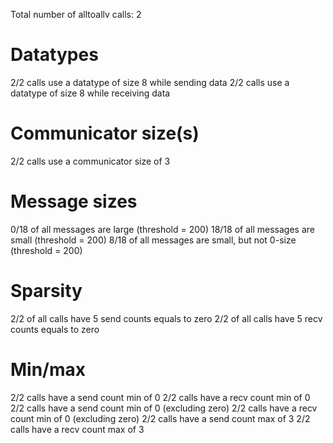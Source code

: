 Total number of alltoallv calls: 2

# Datatypes

2/2 calls use a datatype of size 8 while sending data
2/2 calls use a datatype of size 8 while receiving data

# Communicator size(s)

2/2 calls use a communicator size of 3

# Message sizes

0/18 of all messages are large (threshold = 200)
18/18 of all messages are small (threshold = 200)
8/18 of all messages are small, but not 0-size (threshold = 200)

# Sparsity

2/2 of all calls have 5 send counts equals to zero
2/2 of all calls have 5 recv counts equals to zero

# Min/max
2/2 calls have a send count min of 0
2/2 calls have a recv count min of 0
2/2 calls have a send count min of 0 (excluding zero)
2/2 calls have a recv count min of 0 (excluding zero)
2/2 calls have a send count max of 3
2/2 calls have a recv count max of 3
